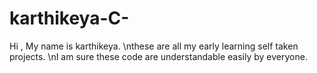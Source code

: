 # karthikeya-C-
Hi , My name is karthikeya. 
\nthese are all my early learning self taken projects.
\nI am sure these code are understandable easily by everyone.

